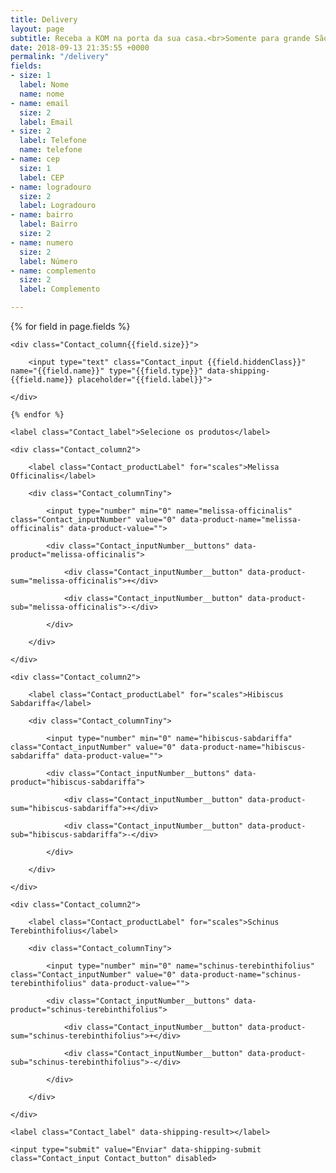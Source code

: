 ```yaml
---
title: Delivery
layout: page
subtitle: Receba a KOM na porta da sua casa.<br>Somente para grande São Paulo.
date: 2018-09-13 21:35:55 +0000
permalink: "/delivery"
fields:
- size: 1
  label: Nome
  name: nome
- name: email
  size: 2
  label: Email
- size: 2
  label: Telefone
  name: telefone
- name: cep
  size: 1
  label: CEP
- name: logradouro
  size: 2
  label: Logradouro
- name: bairro
  label: Bairro
  size: 2
- name: numero
  size: 2
  label: Número
- name: complemento
  size: 2
  label: Complemento

---
```

<form action="email_pedidos.php" data-shipping name="contact_form" method="POST" class="Contact" data-fade-medium>
    {% for field in page.fields %}
    
    <div class="Contact_column{{field.size}}">
    
    	<input type="text" class="Contact_input {{field.hiddenClass}}" name="{{field.name}}" type="{{field.type}}" data-shipping-{{field.name}} placeholder="{{field.label}}">
    
    </div>
    
    {% endfor %}
    
    <label class="Contact_label">Selecione os produtos</label>
    
    <div class="Contact_column2">
    
    	<label class="Contact_productLabel" for="scales">Melissa Officinalis</label>
    
    	<div class="Contact_columnTiny">
    
    		<input type="number" min="0" name="melissa-officinalis" class="Contact_inputNumber" value="0" data-product-name="melissa-officinalis" data-product-value="">
    
    		<div class="Contact_inputNumber__buttons" data-product="melissa-officinalis">
    
    			<div class="Contact_inputNumber__button" data-product-sum="melissa-officinalis">+</div>
    
    			<div class="Contact_inputNumber__button" data-product-sub="melissa-officinalis">-</div>
    
    		</div>
    
    	</div>
    
    </div>
    
    <div class="Contact_column2">
    
    	<label class="Contact_productLabel" for="scales">Hibiscus Sabdariffa</label>
    
    	<div class="Contact_columnTiny">
    
    		<input type="number" min="0" name="hibiscus-sabdariffa" class="Contact_inputNumber" value="0" data-product-name="hibiscus-sabdariffa" data-product-value="">
    
    		<div class="Contact_inputNumber__buttons" data-product="hibiscus-sabdariffa">
    
    			<div class="Contact_inputNumber__button" data-product-sum="hibiscus-sabdariffa">+</div>
    
    			<div class="Contact_inputNumber__button" data-product-sub="hibiscus-sabdariffa">-</div>
    
    		</div>
    
    	</div>
    
    </div>
    
    <div class="Contact_column2">
    
    	<label class="Contact_productLabel" for="scales">Schinus Terebinthifolius</label>
    
    	<div class="Contact_columnTiny">
    
    		<input type="number" min="0" name="schinus-terebinthifolius" class="Contact_inputNumber" value="0" data-product-name="schinus-terebinthifolius" data-product-value="">
    
    		<div class="Contact_inputNumber__buttons" data-product="schinus-terebinthifolius">
    
    			<div class="Contact_inputNumber__button" data-product-sum="schinus-terebinthifolius">+</div>
    
    			<div class="Contact_inputNumber__button" data-product-sub="schinus-terebinthifolius">-</div>
    
    		</div>
    
    	</div>
    
    </div>
    
    <label class="Contact_label" data-shipping-result></label>
    
    <input type="submit" value="Enviar" data-shipping-submit class="Contact_input Contact_button" disabled>

</form>